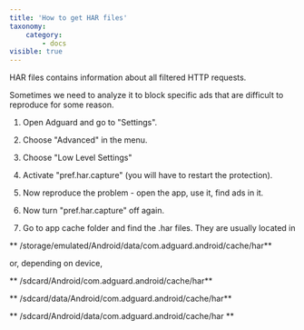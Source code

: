 ```yaml
---
title: 'How to get HAR files'
taxonomy:
    category:
        - docs
visible: true
---
```


HAR files contains information about all filtered HTTP requests.

Sometimes we need to analyze it to block specific ads that are difficult to reproduce for some reason.

1. Open Adguard and go to "Settings".

2. Choose "Advanced" in the menu.

3. Choose "Low Level Settings"

4. Activate "pref.har.capture" (you will have to restart the protection).

5. Now reproduce the problem - open the app, use it, find ads in it.

6. Now turn "pref.har.capture" off again.

7. Go to app cache folder and find the .har files. They are usually located in

  ** /storage/emulated/Android/data/com.adguard.android/cache/har**

   or, depending on device,

  **  /sdcard/Android/com.adguard.android/cache/har**

  **   /sdcard/data/Android/com.adguard.android/cache/har**

  **  /sdcard/Android/data/com.adguard.android/cache/har **

